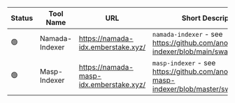 <!--
This table is intended to provide a clear overview of the tools
available in our community. 

Please fill in the columns as follows:

- **Status**: Use the following icons to indicate the tool's status:
  - 🟢 for Live (functioning tool)
  - 🔴 for Offline (temporarily not available)
  - 🛠️ for Under Maintenance (tool is being updated)
- **Tool Name**: The name of the tool.
- **URL**: A direct link to the tool or its homepage.
- **Short Description**: A brief description of the tool (max 60 chars).
- **Team Name**: The name of the team or the individual responsible for the tool.
- **GitHub Account**: The GitHub account of the main maintainer.
- **GitHub Repo**: A link to the tool's GitHub repository.

- To add a new row, just copy an existing line and replace the details, ensuring you keep the "|" character as a column separator.
-->

| Status | Tool Name | URL                      | Short Description                   | Team Name | GitHub Account         | GitHub Repo                |
|--------|-----------|--------------------------|-------------------------------------|-----------|------------------------|-----------------------------|
|🟢| Namada-Indexer |https://namada-idx.emberstake.xyz/| `namada-indexer` - see https://github.com/anoma/namada-indexer/blob/main/swagger.yml      | EmberStake |https://github.com/EmberStake|https://github.com/anoma/namada-indexer|
|🟢| Masp-Indexer   |https://namada-masp-idx.emberstake.xyz/| `masp-indexer` - see https://github.com/anoma/namada-masp-indexer/blob/master/swagger.yml | EmberStake |https://github.com/EmberStake|https://github.com/anoma/namada-masp-indexer|